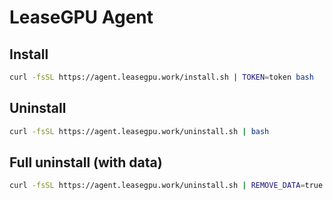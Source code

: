 # LeaseGPU Agent
## Install
```bash
curl -fsSL https://agent.leasegpu.work/install.sh | TOKEN=token bash
```

## Uninstall
```bash
curl -fsSL https://agent.leasegpu.work/uninstall.sh | bash
```

## Full uninstall (with data)
```bash
curl -fsSL https://agent.leasegpu.work/uninstall.sh | REMOVE_DATA=true bash
```
